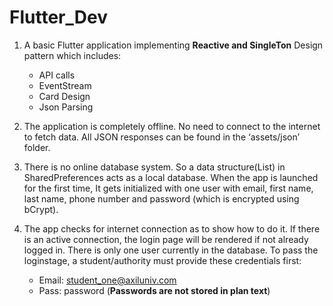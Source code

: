 # Flutter_Dev

1. A basic Flutter application implementing **Reactive and SingleTon** Design pattern which includes:
   - API calls
   - EventStream
   - Card Design
   - Json Parsing
  
2. The application is completely offline. No need to connect to the internet to fetch data. All JSON responses can be found in the ‘assets/json’ folder.

3. There is no online database system. So a data structure(List) in SharedPreferences acts as a local database. When the app is launched for the first time, It gets initialized with one user with email, first name, last name, phone number and password (which is encrypted using bCrypt).

4. The app checks for internet connection as to show how to do it. If there is an active connection, the login page will be rendered if not already logged in. There is only one user currently in the database. To pass the loginstage, a student/authority must provide these credentials first:
   - Email: student_one@axiluniv.com
   - Pass: password (**Passwords are not stored in plan text**)
 
